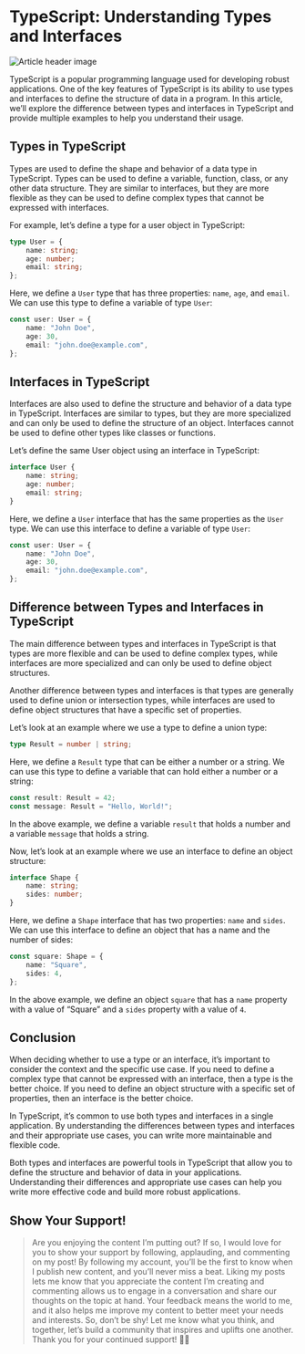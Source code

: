 # TypeScript: Understanding Types and Interfaces

![Article header image](https://miro.medium.com/v2/resize:fit:640/format:webp/1*CXvN1A3xx-Tp2fssesigxQ.png)

TypeScript is a popular programming language used for developing robust applications. One of the key features of TypeScript is its ability to use types and interfaces to define the structure of data in a program. In this article, we’ll explore the difference between types and interfaces in TypeScript and provide multiple examples to help you understand their usage.

## Types in TypeScript

Types are used to define the shape and behavior of a data type in TypeScript. Types can be used to define a variable, function, class, or any other data structure. They are similar to interfaces, but they are more flexible as they can be used to define complex types that cannot be expressed with interfaces.

For example, let’s define a type for a user object in TypeScript:

```typescript
type User = {
    name: string;
    age: number;
    email: string;
};
```

Here, we define a `User` type that has three properties: `name`, `age`, and `email`. We can use this type to define a variable of type `User`:

```typescript
const user: User = {
    name: "John Doe",
    age: 30,
    email: "john.doe@example.com",
};
```

## Interfaces in TypeScript

Interfaces are also used to define the structure and behavior of a data type in TypeScript. Interfaces are similar to types, but they are more specialized and can only be used to define the structure of an object. Interfaces cannot be used to define other types like classes or functions.

Let’s define the same User object using an interface in TypeScript:

```typescript
interface User {
    name: string;
    age: number;
    email: string;
}
```

Here, we define a `User` interface that has the same properties as the `User` type. We can use this interface to define a variable of type `User`:

```typescript
const user: User = {
    name: "John Doe",
    age: 30,
    email: "john.doe@example.com",
};
```

## Difference between Types and Interfaces in TypeScript

The main difference between types and interfaces in TypeScript is that types are more flexible and can be used to define complex types, while interfaces are more specialized and can only be used to define object structures.

Another difference between types and interfaces is that types are generally used to define union or intersection types, while interfaces are used to define object structures that have a specific set of properties.

Let’s look at an example where we use a type to define a union type:

```typescript
type Result = number | string;
```

Here, we define a `Result` type that can be either a number or a string. We can use this type to define a variable that can hold either a number or a string:

```typescript
const result: Result = 42;
const message: Result = "Hello, World!";
```

In the above example, we define a variable `result` that holds a number and a variable `message` that holds a string.

Now, let’s look at an example where we use an interface to define an object structure:

```typescript
interface Shape {
    name: string;
    sides: number;
}
```

Here, we define a `Shape` interface that has two properties: `name` and `sides`. We can use this interface to define an object that has a name and the number of sides:

```typescript
const square: Shape = {
    name: "Square",
    sides: 4,
};
```

In the above example, we define an object `square` that has a `name` property with a value of “Square” and a `sides` property with a value of `4`.

## Conclusion

When deciding whether to use a type or an interface, it’s important to consider the context and the specific use case. If you need to define a complex type that cannot be expressed with an interface, then a type is the better choice. If you need to define an object structure with a specific set of properties, then an interface is the better choice.

In TypeScript, it’s common to use both types and interfaces in a single application. By understanding the differences between types and interfaces and their appropriate use cases, you can write more maintainable and flexible code.

Both types and interfaces are powerful tools in TypeScript that allow you to define the structure and behavior of data in your applications. Understanding their differences and appropriate use cases can help you write more effective code and build more robust applications.

## Show Your Support!

> Are you enjoying the content I’m putting out? If so, I would love for you to show your support by following, applauding, and commenting on my post!
> By following my account, you’ll be the first to know when I publish new content, and you’ll never miss a beat. Liking my posts lets me know that you appreciate the content I’m creating and commenting allows us to engage in a conversation and share our thoughts on the topic at hand.
> Your feedback means the world to me, and it also helps me improve my content to better meet your needs and interests. So, don’t be shy! Let me know what you think, and together, let’s build a community that inspires and uplifts one another.
> Thank you for your continued support! 🎉✨
